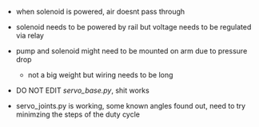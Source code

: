 - when solenoid is powered, air doesnt pass through
- solenoid needs to be powered by rail but voltage needs to be regulated via relay
- pump and solenoid might need to be mounted on arm due to pressure drop
  - not a big weight but wiring needs to be long 

- DO NOT EDIT *servo_base.py*, shit works
- servo_joints.py is working, some known angles found out, need to try minimzing the steps of the duty cycle
